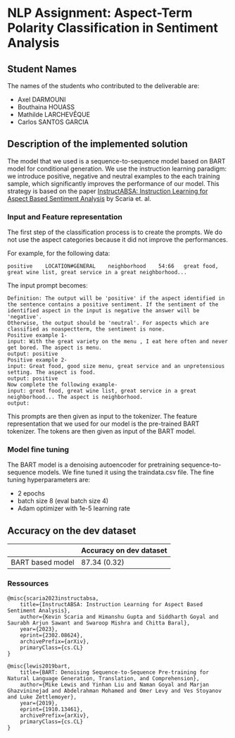 # NLP Assignment: Aspect-Term Polarity Classification in Sentiment Analysis

## Student Names

The names of the students who contributed to the deliverable are:
- Axel DARMOUNI
- Bouthaina HOUASS
- Mathilde LARCHEVÊQUE
- Carlos SANTOS GARCIA


## Description of the implemented solution 

The model that we used is a sequence-to-sequence model based on BART model for conditional generation. We use the instruction learning paradigm: we introduce positive, negative and neutral examples to the each training sample, which significantly improves the performance of our model.
This strategy is based on the paper <ins>InstructABSA: Instruction Learning for Aspect Based Sentiment Analysis</ins> by Scaria et. al.


### Input and Feature representation

The first step of the classification process is to create the prompts. We do not use the aspect categories because it did not improve the performances.

For example, for the following data: 
```
positive	LOCATION#GENERAL	neighborhood	54:66	great food, great wine list, great service in a great neighborhood...
```
The input prompt becomes:

```
Definition: The output will be 'positive' if the aspect identified in the sentence contains a positive sentiment. If the sentiment of the identified aspect in the input is negative the answer will be 'negative'. 
Otherwise, the output should be 'neutral'. For aspects which are classified as noaspectterm, the sentiment is none.
Positive example 1-
input: With the great variety on the menu , I eat here often and never get bored. The aspect is menu.
output: positive
Positive example 2- 
input: Great food, good size menu, great service and an unpretensious setting. The aspect is food.
output: positive
Now complete the following example-
input: great food, great wine list, great service in a great neighborhood... The aspect is neighborhood. 
output:
```

This prompts are then given as input to the tokenizer. The feature representation that we used for our model is the pre-trained BART tokenizer. The tokens are then given as input of the BART model.


### Model fine tuning

The BART model is a denoising autoencoder for pretraining sequence-to-sequence models. We fine tuned it using the traindata.csv file. The fine tuning hyperparameters are:
- 2 epochs 
- batch size 8 (eval batch size 4)
- Adam optimizer with 1e-5 learning rate 


## Accuracy on the dev dataset

|                        | Accuracy on dev dataset |
|------------------------|-------------------------|
| BART based model       |      87.34 (0.32)       |


### Ressources

    @misc{scaria2023instructabsa,
        title={InstructABSA: Instruction Learning for Aspect Based Sentiment Analysis}, 
        author={Kevin Scaria and Himanshu Gupta and Siddharth Goyal and Saurabh Arjun Sawant and Swaroop Mishra and Chitta Baral},
        year={2023},
        eprint={2302.08624},
        archivePrefix={arXiv},
        primaryClass={cs.CL}
    }

    @misc{lewis2019bart,
        title={BART: Denoising Sequence-to-Sequence Pre-training for Natural Language Generation, Translation, and Comprehension}, 
        author={Mike Lewis and Yinhan Liu and Naman Goyal and Marjan Ghazvininejad and Abdelrahman Mohamed and Omer Levy and Ves Stoyanov and Luke Zettlemoyer},
        year={2019},
        eprint={1910.13461},
        archivePrefix={arXiv},
        primaryClass={cs.CL}
    }
